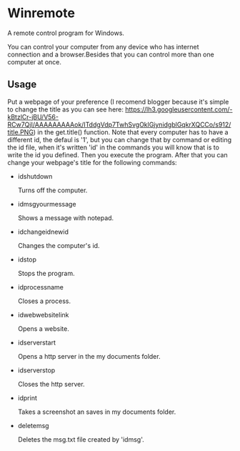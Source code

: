 # Winremote
A remote control program for Windows.

You can control your computer from any device who has internet connection and a browser.Besides that you can control more than one computer at once.
## Usage
Put a webpage of your preference (I recomend blogger because it's simple to change the title as you can see here: https://lh3.googleusercontent.com/-kBtzlCr-jBU/V56-RCw7QjI/AAAAAAAAAok/ITddgVdp7TwhSvgOklGjynidgblGqkrXQCCo/s912/title.PNG) in the get.title() function. Note that every computer has to have a different id, the defaul is '1', but you can change that by command or editing the id file, when it's written 'id' in the commands you will know that is to write the id you defined.
Then you execute the program. After that you can change your webpage's title for the following commands:
* idshutdown

  Turns off the computer.
* idmsgyourmessage

  Shows a message with notepad.
* idchangeidnewid

  Changes the computer's id.
* idstop

  Stops the program.
* idprocessname

  Closes a process.
* idwebwebsitelink

  Opens a website.
* idserverstart

  Opens a http server in the my documents folder.
* idserverstop

  Closes the http server.
* idprint

  Takes a screenshot an saves in my documents folder.
* deletemsg

  Deletes the msg.txt file created by 'idmsg'.
